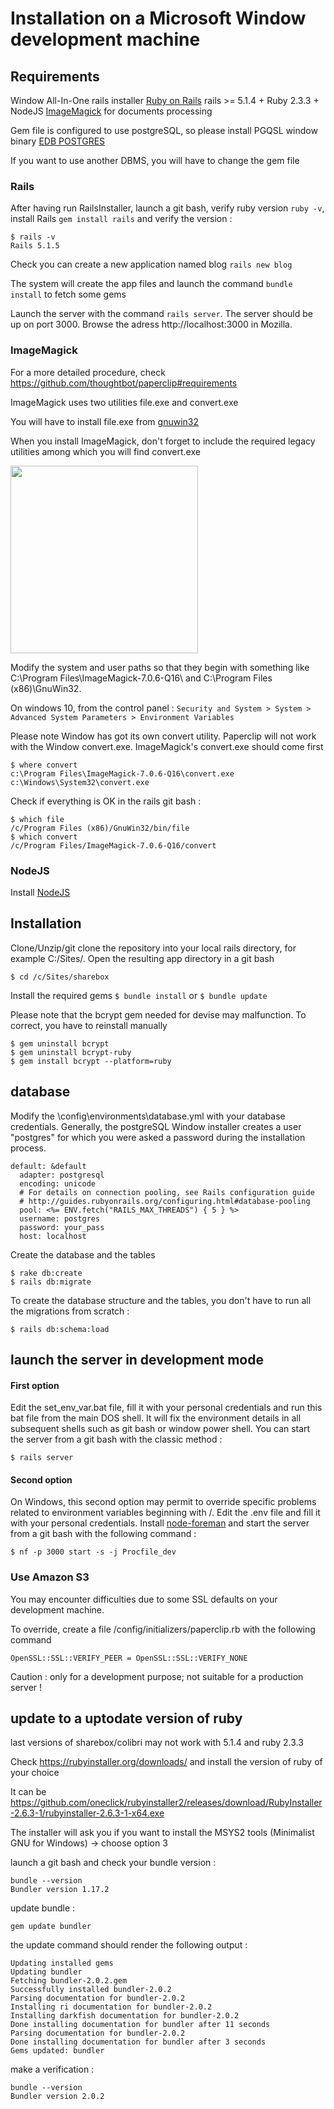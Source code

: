 # Installation on a Microsoft Window development machine

## Requirements
Window All-In-One rails installer [Ruby on Rails](http://railsinstaller.org/en) rails >= 5.1.4 + Ruby 2.3.3 + NodeJS
[ImageMagick](http://www.imagemagick.org) for documents processing

Gem file is configured to use postgreSQL, so please install PGQSL window binary
[EDB POSTGRES](https://www.enterprisedb.com/)

If you want to use another DBMS, you will have to change the gem file

### Rails

After having run RailsInstaller, launch a git bash, verify ruby version ``ruby -v``, install Rails ``gem install rails`` and verify the version :
```
$ rails -v
Rails 5.1.5
```
Check you can create a new application named blog ``rails new blog``

The system will create the app files and launch the command ``bundle install`` to fetch some gems

Launch the server with the command ``rails server``. The server should be up on port 3000. Browse the adress http://localhost:3000 in Mozilla.

### ImageMagick

For a more detailed procedure, check https://github.com/thoughtbot/paperclip#requirements

ImageMagick uses two utilities file.exe and convert.exe

You will have to install file.exe from [gnuwin32](http://gnuwin32.sourceforge.net/packages/file.htm)

When you install ImageMagick, don't forget to include the required legacy utilities among which you will find convert.exe

<img src=imagemagick.png height=300>

Modify the system and user paths so that they begin with something like C:\Program Files\ImageMagick-7.0.6-Q16\ and C:\Program Files (x86)\GnuWin32.

On windows 10, from the control panel :
``
Security and System > System > Advanced System Parameters > Environment Variables
``

Please note Window has got its own convert utility. Paperclip will not work with the Window convert.exe. ImageMagick's convert.exe should come first
```
$ where convert
c:\Program Files\ImageMagick-7.0.6-Q16\convert.exe
c:\Windows\System32\convert.exe
```
Check if everything is OK in the rails git bash :
```
$ which file
/c/Program Files (x86)/GnuWin32/bin/file
$ which convert
/c/Program Files/ImageMagick-7.0.6-Q16/convert
```

### NodeJS

Install [NodeJS](https://nodejs.org/en/download/)

## Installation
Clone/Unzip/git clone the repository into your local rails directory, for example C:/Sites/. 
Open the resulting app directory in a git bash 
```
$ cd /c/Sites/sharebox
```
Install the required gems ``$ bundle install`` or ``$ bundle update``

Please note that the bcrypt gem needed for devise may malfunction.
To correct, you have to reinstall manually
```
$ gem uninstall bcrypt
$ gem uninstall bcrypt-ruby
$ gem install bcrypt --platform=ruby
```
## database

Modify the \config\environments\database.yml with your database credentials. 
Generally, the postgreSQL Window installer creates a user "postgres" for which you were asked a password during the installation process. 
```
default: &default
  adapter: postgresql
  encoding: unicode
  # For details on connection pooling, see Rails configuration guide
  # http://guides.rubyonrails.org/configuring.html#database-pooling
  pool: <%= ENV.fetch("RAILS_MAX_THREADS") { 5 } %>
  username: postgres
  password: your_pass
  host: localhost
```

Create the database and the tables
```
$ rake db:create
$ rails db:migrate
```
To create the database structure and the tables, you don't have to run all the migrations from scratch :
```
$ rails db:schema:load
```
## launch the server in development mode

#### First option
Edit the set_env_var.bat file, fill it with your personal credentials and run this bat file from the main DOS shell. It will fix the environment details in all subsequent shells such as git bash or window power shell. You can start the server from a git bash with the classic method :
```
$ rails server
```

#### Second option 
On Windows, this second option may permit to override specific problems related to environment variables beginning with /. Edit the .env file and fill it with your personal credentials. Install [node-foreman](https://github.com/strongloop/node-foreman) and start the server from a git bash with the following command :
```
$ nf -p 3000 start -s -j Procfile_dev
```

### Use Amazon S3
You may encounter difficulties due to some SSL defaults on your development machine.

To override, create a file /config/initializers/paperclip.rb with the following command
```
OpenSSL::SSL::VERIFY_PEER = OpenSSL::SSL::VERIFY_NONE
```
Caution : only for a development purpose; not suitable for a production server !

## update to a uptodate version of ruby

last versions of sharebox/colibri may not work with 5.1.4 and ruby 2.3.3

Check https://rubyinstaller.org/downloads/ and install the version of ruby of your choice

It can be https://github.com/oneclick/rubyinstaller2/releases/download/RubyInstaller-2.6.3-1/rubyinstaller-2.6.3-1-x64.exe

The installer will ask you if you want to install the MSYS2 tools (Minimalist GNU for Windows) -> choose option 3

launch a git bash and check your bundle version :
```
bundle --version
Bundler version 1.17.2
```
update bundle :
```
gem update bundler
```
the update command should render the following output :
```
Updating installed gems
Updating bundler
Fetching bundler-2.0.2.gem
Successfully installed bundler-2.0.2
Parsing documentation for bundler-2.0.2
Installing ri documentation for bundler-2.0.2
Installing darkfish documentation for bundler-2.0.2
Done installing documentation for bundler after 11 seconds
Parsing documentation for bundler-2.0.2
Done installing documentation for bundler after 3 seconds
Gems updated: bundler
```
make a verification :
```
bundle --version
Bundler version 2.0.2
```







